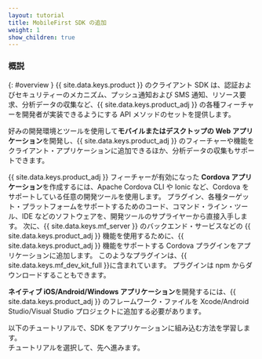 ```yaml
---
layout: tutorial
title: MobileFirst SDK の追加
weight: 1
show_children: true
---
```

<!-- NLS_CHARSET=UTF-8 -->
### 概説
{: #overview }
{{ site.data.keys.product }} のクライアント SDK は、認証およびセキュリティーのメカニズム、プッシュ通知および SMS 通知、リソース要求、分析データの収集など、{{ site.data.keys.product_adj }} の各種フィーチャーを開発者が実装できるようにする API メソッドのセットを提供します。

好みの開発環境とツールを使用して**モバイルまたはデスクトップの Web アプリケーション**を開発し、{{ site.data.keys.product_adj }} のフィーチャーや機能をクライアント・アプリケーションに追加できるほか、分析データの収集もサポートできます。

{{ site.data.keys.product_adj }} フィーチャーが有効になった **Cordova アプリケーション**を作成するには、Apache Cordova CLI や Ionic など、Cordova をサポートしている任意の開発ツールを使用します。 プラグイン、各種ターゲット・プラットフォームをサポートするためのコード、コマンド・ライン・ツール、IDE などのソフトウェアを、開発ツールのサプライヤーから直接入手します。 次に、{{ site.data.keys.mf_server }} のバックエンド・サービスなどの {{ site.data.keys.product_adj }} 機能を使用するために、{{ site.data.keys.product_adj }} 機能をサポートする Cordova プラグインをアプリケーションに追加します。 このようなプラグインは、{{ site.data.keys.mf_dev_kit_full }}に含まれています。 プラグインは npm からダウンロードすることもできます。

**ネイティブ iOS/Android/Windows アプリケーション**を開発するには、{{ site.data.keys.product_adj }} のフレームワーク・ファイルを Xcode/Android Studio/Visual Studio プロジェクトに追加する必要があります。

以下のチュートリアルで、SDK をアプリケーションに組み込む方法を学習します。  
チュートリアルを選択して、先へ進みます。

